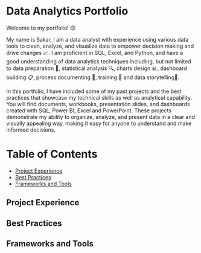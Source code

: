# Data Analytics Portfolio

Welcome to my portfolio! :blush:

My name is Sakar, I am a data analyst with experience using various data tools to clean, analyze, and visualize data to empower decision making and drive changes :chart_with_upwards_trend:. I am proficient in SQL, Excel, and Python, and have a good understanding of data analytics techniques including, but not limited to data preparation :wrench:, statistical analysis :mag:, charts design :bar_chart:, dashboard building :clipboard:, process documenting :open_file_folder:, training :straight_ruler: and data storytelling:notebook:.

In this portfolio, I have included some of my past projects and the best practices that showcase my technical skills as well as analytical capability. You will find documents, workbooks, presentation slides, and dashboards created with SQL, Power BI, Excel and PowerPoint. These projects demonstrate my ability to organize, analyze, and present data in a clear and visually appealing way, making it easy for anyone to understand and make informed decisions.

# Table of Contents
  - [Project Experience](https://github.com/SStej/Portfolio/edit/main/README.md#project-experience)
  - [Best Practices](https://github.com/SStej/Portfolio/edit/main/README.md#best-practices)
  - [Frameworks and Tools](https://github.com/SStej/Portfolio/edit/main/README.md#frameworks-and-tools)
    
## Project Experience
## Best Practices
## Frameworks and Tools
